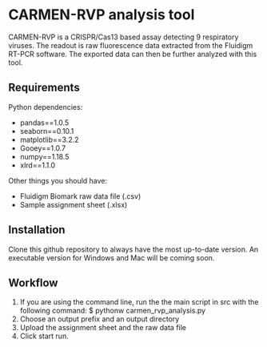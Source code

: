 # CARMEN-RVP analysis tool
CARMEN-RVP is a CRISPR/Cas13 based assay detecting 9 respiratory viruses. The readout is raw fluorescence data extracted from the Fluidigm RT-PCR software. The exported data can then be further analyzed with this tool.

## Requirements
Python dependencies:
- pandas==1.0.5
- seaborn==0.10.1
- matplotlib==3.2.2
- Gooey==1.0.7
- numpy==1.18.5
- xlrd==1.1.0

Other things you should have:
- Fluidigm Biomark raw data file (.csv)
- Sample assignment sheet (.xlsx)

## Installation

Clone this github repository to always have the most up-to-date version. An executable version for Windows and Mac will be coming soon.

## Workflow

1. If you are using the command line, run the the main script in src with the following command:
$ pythonw carmen_rvp_analysis.py
2. Choose an output prefix and an output directory
3. Upload the assignment sheet and the raw data file
4. Click start run.
